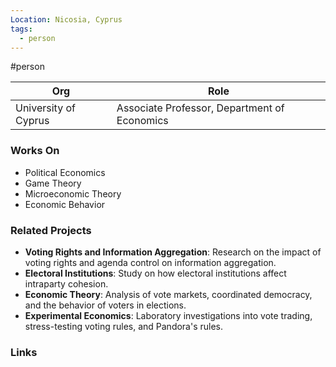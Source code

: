 ```yaml
---
Location: Nicosia, Cyprus
tags:
  - person
---
```

#person

| Org                | Role                                  |
| ------------------ | ------------------------------------- |
| University of Cyprus | Associate Professor, Department of Economics |

### Works On

- Political Economics
- Game Theory
- Microeconomic Theory
- Economic Behavior

### Related Projects

- **Voting Rights and Information Aggregation**: Research on the impact of voting rights and agenda control on information aggregation.
- **Electoral Institutions**: Study on how electoral institutions affect intraparty cohesion.
- **Economic Theory**: Analysis of vote markets, coordinated democracy, and the behavior of voters in elections.
- **Experimental Economics**: Laboratory investigations into vote trading, stress-testing voting rules, and Pandora's rules.

### Links

